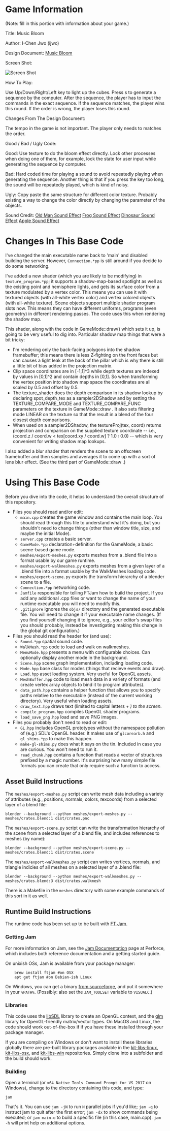 # Game Information
(Note: fill in this portion with information about your game.)

Title: Music Bloom

Author: I-Chen Jwo (ijwo)

Design Document: [Music Bloom](http://graphics.cs.cmu.edu/courses/15-466-f18/game3-designs/ishmaelj/)

Screen Shot:

![Screen Shot](game.png)

How To Play:

Use Up/Down/Right/Left key to light up the cubes. Press s to generate a sequence by the computer.
After the sequence, the player has to input the commands in the exact sequence.
If the sequence matches, the player wins this round. If the order is wrong, the player loses this round.


Changes From The Design Document:

The tempo in the game is not important. The player only needs to matches the order.

Good / Bad / Ugly Code:

Good: Use texture to do the bloom effect directly. Lock other processes when doing one of them, for example, lock the state for user input while generating the sequence by computer.


Bad: Hard coded time for playing a sound to avoid repeatedly playing when generating the sequence. Another thing is that if you press the key too long, the sound will be repeatedly played, which is kind of noisy.


Ugly: Copy paste the same structure for different color texture. Probably existing a way to change the color directly by changing the parameter of the objects.



Sound Credit:
[Old Man Sound Effect](https://www.youtube.com/watch?v=-4fgsjUY35c&frags=pl%2Cwn)
[Frog Sound Effect](https://www.saveclipbro.com/conversion-download/042cc442-c5ed-11e8-8723-14dda9d5b093)
[Dinosaur Sound Effect](https://www.youtube.com/watch?v=2m62ki7EItA&frags=pl%2Cwn)
[Apple Sound Effect](https://www.youtube.com/watch?v=ZN5PoW7_kdA&frags=pl%2Cwn)


# Changes In This Base Code

I've changed the main executable name back to 'main' and disabled building the server. However, ```Connection.*pp``` is still around if you decide to do some networking.

I've added a new shader (which you are likely to be modifying) in ```texture_program.*pp```; it supports a shadow-map-based spotlight as well as the existing point and hemisphere lights, and gets its surface color from a texture modulated by a vertex color. This means you can use it with textured objects (with all-white vertex color) and vertex colored objects (with all-white texture).
Scene objects support multiple shader program slots now. This means they can have different uniforms, programs (even geometry) in different rendering passes. The code uses this when rendering the shadow map.

This shader, along with the code in GameMode::draw() which sets it up, is going to be very useful to dig into. Particular shadow map things that were a bit tricky:

 - I'm rendering only the back-facing polygons into the shadow framebuffer; this means there is less Z-fighting on the front faces but can causes a light leak at the back of the pillar which is why there is still a little bit of bias added in the projection matrix.
 - Clip space coordinates are in [-1,1]^3 while depth textures are indexed by values in [0,1]^2 and contain depths in [0,1]. So when transforming the vertex position into shadow map space the coordinates are all scaled by 0.5 and offset by 0.5.
 - The texture_shader does the depth comparison in its shadow lookup by declaring spot_depth_tex as a sampler2DShadow and by setting the TEXTURE_COMPARE_MODE and TEXTURE_COMPARE_FUNC parameters on the texture in GameMode::draw . It also sets filtering mode LINEAR on the texture so that the result in a blend of the four closest depth comparisons.
 - When used on a sampler2DShadow, the textureProj(tex, coord) returns projection and comparison on the supplied texture coordinate -- i.e., (coord.z / coord.w < tex[coord.xy / coord.w] ? 1.0 : 0.0) -- which is very convenient for writing shadow map lookups.

I also added a blur shader that renders the scene to an offscreen framebuffer and then samples and averages it to come up with a sort of lens blur effect. (See the third part of GameMode::draw .)

# Using This Base Code

Before you dive into the code, it helps to understand the overall structure of this repository.
- Files you should read and/or edit:
    - ```main.cpp``` creates the game window and contains the main loop. You should read through this file to understand what it's doing, but you shouldn't need to change things (other than window title, size, and maybe the initial Mode).
    - ```server.cpp``` creates a basic server.
    - ```GameMode.*pp``` declaration+definition for the GameMode, a basic scene-based game mode.
    - ```meshes/export-meshes.py``` exports meshes from a .blend file into a format usable by our game runtime.
    - ```meshes/export-walkmeshes.py``` exports meshes from a given layer of a .blend file into a format usable by the WalkMeshes loading code.
    - ```meshes/export-scene.py``` exports the transform hierarchy of a blender scene to a file.
	- ```Connection.*pp``` networking code.
    - ```Jamfile``` responsible for telling FTJam how to build the project. If you add any additional .cpp files or want to change the name of your runtime executable you will need to modify this.
    - ```.gitignore``` ignores the ```objs/``` directory and the generated executable file. You will need to change it if your executable name changes. (If you find yourself changing it to ignore, e.g., your editor's swap files you should probably, instead be investigating making this change in the global git configuration.)
- Files you should read the header for (and use):
	- ```Sound.*pp``` spatial sound code.
    - ```WalkMesh.*pp``` code to load and walk on walkmeshes.
    - ```MenuMode.hpp``` presents a menu with configurable choices. Can optionally display another mode in the background.
    - ```Scene.hpp``` scene graph implementation, including loading code.
    - ```Mode.hpp``` base class for modes (things that recieve events and draw).
    - ```Load.hpp``` asset loading system. Very useful for OpenGL assets.
    - ```MeshBuffer.hpp``` code to load mesh data in a variety of formats (and create vertex array objects to bind it to program attributes).
    - ```data_path.hpp``` contains a helper function that allows you to specify paths relative to the executable (instead of the current working directory). Very useful when loading assets.
    - ```draw_text.hpp``` draws text (limited to capital letters + *) to the screen.*
    - ```compile_program.hpp``` compiles OpenGL shader programs.
    - ```load_save_png.hpp``` load and save PNG images.
- Files you probably don't need to read or edit:
    - ```GL.hpp``` includes OpenGL prototypes without the namespace pollution of (e.g.) SDL's OpenGL header. It makes use of ```glcorearb.h``` and ```gl_shims.*pp``` to make this happen.
    - ```make-gl-shims.py``` does what it says on the tin. Included in case you are curious. You won't need to run it.
    - ```read_chunk.hpp``` contains a function that reads a vector of structures prefixed by a magic number. It's surprising how many simple file formats you can create that only require such a function to access.

## Asset Build Instructions

The ```meshes/export-meshes.py``` script can write mesh data including a variety of attributes (e.g., *p*ositions, *n*ormals, *c*olors, *t*excoords) from a selected layer of a blend file:

```
blender --background --python meshes/export-meshes.py -- meshes/crates.blend:1 dist/crates.pnc
```

The ```meshes/export-scene.py``` script can write the transformation hierarchy of the scene from a selected layer of a blend file, and includes references to meshes (by name):

```
blender --background --python meshes/export-scene.py -- meshes/crates.blend:1 dist/crates.scene
```

The ```meshes/export-walkmeshes.py``` script can writes vertices, normals, and triangle indicies of all meshes on a selected layer of a .blend file:

```
blender --background --python meshes/export-walkmeshes.py -- meshes/crates.blend:3 dist/crates.walkmesh
```

There is a Makefile in the ```meshes``` directory with some example commands of this sort in it as well.

## Runtime Build Instructions

The runtime code has been set up to be built with [FT Jam](https://www.freetype.org/jam/).

### Getting Jam

For more information on Jam, see the [Jam Documentation](https://www.perforce.com/documentation/jam-documentation) page at Perforce, which includes both reference documentation and a getting started guide.

On unixish OSs, Jam is available from your package manager:
```
	brew install ftjam #on OSX
	apt get ftjam #on Debian-ish Linux
```

On Windows, you can get a binary [from sourceforge](https://sourceforge.net/projects/freetype/files/ftjam/2.5.2/ftjam-2.5.2-win32.zip/download),
and put it somewhere in your `%PATH%`.
(Possibly: also set the `JAM_TOOLSET` variable to `VISUALC`.)

### Libraries

This code uses the [libSDL](https://www.libsdl.org/) library to create an OpenGL context, and the [glm](https://glm.g-truc.net) library for OpenGL-friendly matrix/vector types.
On MacOS and Linux, the code should work out-of-the-box if if you have these installed through your package manager.

If you are compiling on Windows or don't want to install these libraries globally there are pre-built library packages available in the
[kit-libs-linux](https://github.com/ixchow/kit-libs-linux),
[kit-libs-osx](https://github.com/ixchow/kit-libs-osx),
and [kit-libs-win](https://github.com/ixchow/kit-libs-win) repositories.
Simply clone into a subfolder and the build should work.

### Building

Open a terminal (or ```x64 Native Tools Command Prompt for VS 2017``` on Windows), change to the directory containing this code, and type:

```
jam
```

That's it. You can use ```jam -jN``` to run ```N``` parallel jobs if you'd like; ```jam -q``` to instruct jam to quit after the first error; ```jam -dx``` to show commands being executed; or ```jam main.o``` to build a specific file (in this case, main.cpp).  ```jam -h``` will print help on additional options.
